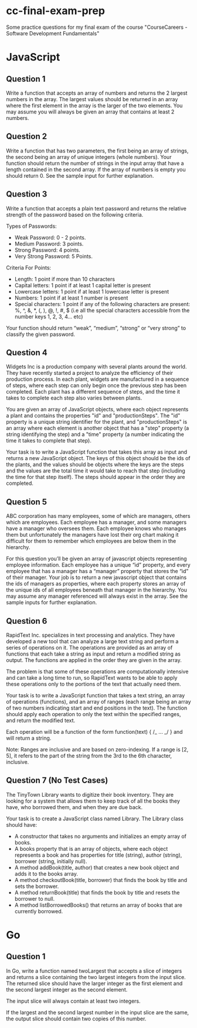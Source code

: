 # cc-final-exam-prep

Some practice questions for my final exam of the course "CourseCareers - Software Development Fundamentals"

# JavaScript

## Question 1

Write a function that accepts an array of numbers and returns the 2 largest numbers in the array. The largest values should be returned in an array where the first element in the array is the larger of the two elements. You may assume you will always be given an array that contains at least 2 numbers.

## Question 2

Write a function that has two parameters, the first being an array of strings, the second being an array of unique integers (whole numbers). Your function should return the number of strings in the input array that have a length contained in the second array. If the array of numbers is empty you should return 0. See the sample input for further explanation.

## Question 3

Write a function that accepts a plain text password and returns the relative strength of the password based on the following criteria.

Types of Passwords:

- Weak Password: 0 - 2 points.
- Medium Password: 3 points.
- Strong Password: 4 points.
- Very Strong Password: 5 Points.

Criteria For Points:

- Length: 1 point if more than 10 characters
- Capital letters: 1 point if at least 1 capital letter is present
- Lowercase letters: 1 point if at least 1 lowercase letter is present
- Numbers: 1 point if at least 1 number is present
- Special characters: 1 point if any of the following characters are present: %, ^, &, \*, (, ),
  @, !, #, $ (i.e all the special characters accessible from the number keys 1, 2, 3, 4... etc)

Your function should return “weak”, “medium”, “strong” or “very strong” to classify the given password.

## Question 4

Widgets Inc is a production company with several plants around the world. They have recently started a project to analyze the efficiency of their production process. In each plant, widgets are manufactured in a sequence of steps, where each step can only begin once the previous step has been completed. Each plant has a different sequence of steps, and the time it takes to complete each step also varies between plants.

You are given an array of JavaScript objects, where each object represents a plant and contains the properties "id" and "productionSteps". The "id" property is a unique string identifier for the plant, and "productionSteps" is an array where each element is another object that has a "step" property (a string identifying the step) and a "time" property (a number indicating the time it takes to complete that step).

Your task is to write a JavaScript function that takes this array as input and returns a new JavaScript object. The keys of this object should be the ids of the plants, and the values should be objects where the keys are the steps and the values are the total time it would take to reach that step (including the time for that step itself). The steps should appear in the order they are completed.

## Question 5

ABC corporation has many employees, some of which are managers, others which are employees. Each employee has a manager, and some managers have a manager who oversees them. Each employee knows who manages them but unfortunately the managers have lost their org chart making it difficult for them to remember which employees are below them in the hierarchy.

For this question you’ll be given an array of javascript objects representing employee information. Each employee has a unique “id” property, and every employee that has a manager has a “manager” property that stores the “id” of their manager. Your job is to return a new javascript object that contains the ids of managers as properties, where each property stores an array of the unique ids of all employees beneath that manager in the hierarchy. You may assume any manager referenced will always exist in the array. See the sample inputs for further explanation.

## Question 6

RapidText Inc. specializes in text processing and analytics. They have developed a new tool that can analyze a large text string and perform a series of operations on it. The operations are provided as an array of functions that each take a string as input and return a modified string as output. The functions are applied in the order they are given in the array.

The problem is that some of these operations are computationally intensive and can take a long time to run, so RapidText wants to be able to apply these operations only to the portions of the text that actually need them.

Your task is to write a JavaScript function that takes a text string, an array of operations (functions), and an array of ranges (each range being an array of two numbers indicating start and end positions in the text). The function should apply each operation to only the text within the specified ranges, and return the modified text.

Each operation will be a function of the form function(text) { /_ ... _/ } and will return a string.

Note: Ranges are inclusive and are based on zero-indexing. If a range is [2, 5], it refers to the part of the string from the 3rd to the 6th character, inclusive.

## Question 7 (No Test Cases)

The TinyTown Library wants to digitize their book inventory. They are looking for a system that allows them to keep track of all the books they have, who borrowed them, and when they are due back.

Your task is to create a JavaScript class named Library. The Library class should have:

- A constructor that takes no arguments and initializes an empty array of books.
- A books property that is an array of objects, where each object represents a book and
  has properties for title (string), author (string), borrower (string, initially null).
- A method addBook(title, author) that creates a new book object and adds it to the books
  array.
- A method checkoutBook(title, borrower) that finds the book by title and sets the
  borrower.
- A method returnBook(title) that finds the book by title and resets the borrower to null.
- A method listBorrowedBooks() that returns an array of books that are currently
  borrowed.

# Go

## Question 1

In Go, write a function named twoLargest that accepts a slice of integers and returns a slice containing the two largest integers from the input slice. The returned slice should have the larger integer as the first element and the second largest integer as the second element.

The input slice will always contain at least two integers.

If the largest and the second largest number in the input slice are the same, the output slice should contain two copies of this number.
